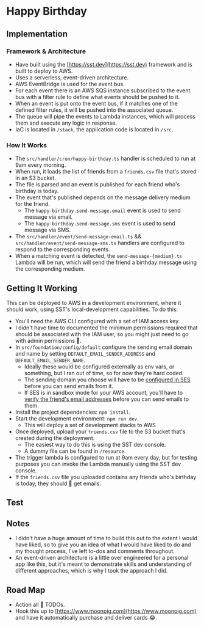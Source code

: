 # Happy Birthday

## Implementation

### Framework & Architecture

- Have built using the [https://sst.dev](https://sst.dev) framework and is built to deploy to AWS.
- Uses a serverless, event-driven architecture.
- AWS EventBridge is used for the event bus.
- For each event there is an AWS SQS instance subscribed to the event bus with a filter rule to define what events should be pushed to it.
- When an event is put onto the event bus, if it matches one of the defined filter rules, it will be pushed into the associated queue.
- The queue will pipe the events to Lambda instances, which will process them and execute any logic in response.
- IaC is located in `/stack`, the application code is located in `/src`.

### How It Works

- The `src/handler/cron/happy-birthday.ts` handler is scheduled to run at 9am every morning.
- When run, it loads the list of friends from a `friends.csv` file that's stored in an S3 bucket.
- The file is parsed and an event is published for each friend who's birthday is today.
- The event that's published depends on the message delivery medium for the friend.
  - The `happy-birthday.send-message.email` event is used to send message via email.
  - The `happy-birthday.send-message.sms` event is used to send message via SMS.
- The `src/handler/event/send-message-email.ts` && `src/handler/event/send-message-sms.ts` handlers are configured to respond to the corresponding events.
- When a matching event is detected, the `send-message-{medium}.ts` Lambda will be run, which will send the friend a birthday message using the corresponding medium.

## Getting It Working

This can be deployed to AWS in a development environment, where it should work, using SST's local-development capabilities. To do this:

- You'll need the AWS CLI configured with a set of IAM access key.
- I didn't have time to documented the minimum permissions required that should be associated with the IAM user, so you might just need to go with admin permissions 😬.
- In `src/foundation/config/default` configure the sending email domain and name by setting `DEFAULT_EMAIL_SENDER_ADDRESS` and `DEFAULT_EMAIL_SENDER_NAME`.
  - Ideally these would be configured externally as env vars, or something, but I ran out of time, so for now they're hard coded.
  - The sending domain you choose will have to be [configured in SES](https://docs.aws.amazon.com/ses/latest/dg/creating-identities.html) before you can send emails from it.
  - If SES is in sandbox mode for your AWS account, you'll have to [verify the friend's email addresses](https://docs.aws.amazon.com/ses/latest/dg/creating-identities.html#just-verify-email-proc) before you can send emails to them.
- Install the project dependencies: `npm install`.
- Start the development environment: `npm run dev`.
  - This will deploy a set of development stacks to AWS
- Once deployed, upload your `friends.csv` file to the S3 bucket that's created during the deployment.
  - The easiest way to do this is using the SST dev console.
  - A dummy file can be found in `/resource`.
- The trigger lambda is configured to run at 9am every day, but for testing purposes you can invoke the Lambda manually using the SST dev console.
- If the `friends.csv` file you uploaded contains any friends who's birthday is today, they should 🤞 get emails.

## Test


## Notes

- I didn't have a huge amount of time to build this out to the extent I would have liked, so to give you an idea of what I would have liked to do and my thought process, I've left to-dos and comments throughout.
- An event-driven architecture is a little over engineered for a personal app like this, but it's meant to demonstrate skills and understanding of different approaches, which is why I took the approach I did.

## Road Map

- Action all 🎯 TODOs.
- Hook this up to [https://www.moonpig.com](https://www.moonpig.com) and have it automatically purchase and deliver cards 😂.
